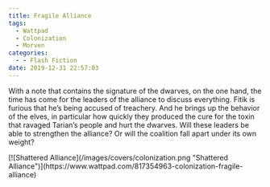 ```yaml
---
title: Fragile Alliance
tags:
  - Wattpad
  - Colonization
  - Morven
categories:
  - - Flash Fiction
date: 2019-12-31 22:57:03
---
```


With a note that contains the signature of the dwarves, on the one hand, the time has come for the leaders of the alliance to discuss everything. Fitik is furious that he’s being accused of treachery. And he brings up the behavior of the elves, in particular how quickly they produced the cure for the toxin that ravaged Tarian’s people and hurt the dwarves.<!-- more --> Will these leaders be able to strengthen the alliance? Or will the coalition fall apart under its own weight?

<div class="center">[![Shattered Alliance](/images/covers/colonization.png "Shattered Alliance")](https://www.wattpad.com/817354963-colonization-fragile-alliance)</div>